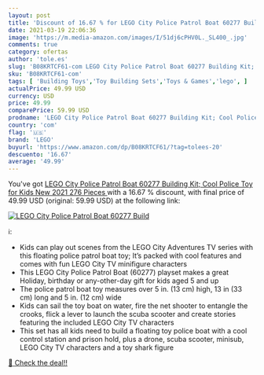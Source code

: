 ```yaml
---
layout: post
title: 'Discount of 16.67 % for LEGO City Police Patrol Boat 60277 Build'
date: 2021-03-19 22:06:36
image: 'https://m.media-amazon.com/images/I/51dj6cPHV0L._SL400_.jpg'
comments: true
category: ofertas
author: 'tole.es'
slug: 'B08KRTCF61-com LEGO City Police Patrol Boat 60277 Building Kit; Cool...'
sku: 'B08KRTCF61-com'
tags: [ 'Building Toys','Toy Building Sets','Toys & Games','lego', ]
actualPrice: 49.99 USD
currency: USD
price: 49.99
comparePrice: 59.99 USD
prodname: 'LEGO City Police Patrol Boat 60277 Building Kit; Cool Police Toy for Kids  New 2021  276 Pieces '
country: 'com'
flag: '🇺🇸'
brand: 'LEGO'
buyurl: 'https://www.amazon.com/dp/B08KRTCF61/?tag=tolees-20'
descuento: '16.67'
average: '49.99'
---
```


You've got [LEGO City Police Patrol Boat 60277 Building Kit; Cool Police Toy for Kids  New 2021  276 Pieces ](https://www.amazon.com/dp/B08KRTCF61/?tag=tolees-20) with a  16.67 % discount, with final price of 49.99 USD (original: 59.99 USD) at the following link:

[![LEGO City Police Patrol Boat 60277 Build](https://m.media-amazon.com/images/I/51dj6cPHV0L._SL400_.jpg)](https://www.amazon.com/dp/B08KRTCF61/?tag=tolees-20)

ℹ️:

- Kids can play out scenes from the LEGO City Adventures TV series with this floating police patrol boat toy; It’s packed with cool features and comes with fun LEGO City TV minifigure characters
- This LEGO City Police Patrol Boat (60277) playset makes a great Holiday, birthday or any-other-day gift for kids aged 5 and up
- The police patrol boat toy measures over 5 in. (13 cm) high, 13 in (33 cm) long and 5 in. (12 cm) wide
- Kids can sail the toy boat on water, fire the net shooter to entangle the crooks, flick a lever to launch the scuba scooter and create stories featuring the included LEGO City TV characters
- This set has all kids need to build a floating toy police boat with a cool control station and prison hold, plus a drone, scuba scooter, minisub, LEGO City TV characters and a toy shark figure

[🛒 Check the deal!!](https://www.amazon.com/dp/B08KRTCF61/?tag=tolees-20)
